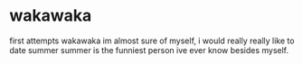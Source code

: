 # wakawaka
first attempts wakawaka
im almost sure of myself, i would really really like to date summer
summer is the funniest person ive ever know besides myself.
